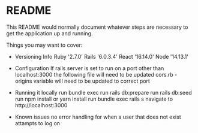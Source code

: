 # README

This README would normally document whatever steps are necessary to get the
application up and running.

Things you may want to cover:

* Versioning Info
    Ruby '2.7.0'
    Rails '6.0.3.4'
    React '16.14.0'
    Node '14.13.1'

* Configuration
    If rails server is set to run on a port other than localhost:3000 the following file will need to be updated 
    cors.rb - origins variable will need to be updated to correct port

* Running it locally
    run bundle exec 
    run rails db:prepare
    run rails db:seed
    run npm install or yarn install
    run bundle exec rails s
    navigate to http://localhost:3000

* Known issues
    no error handling for when a user that does not exist attampts to log on